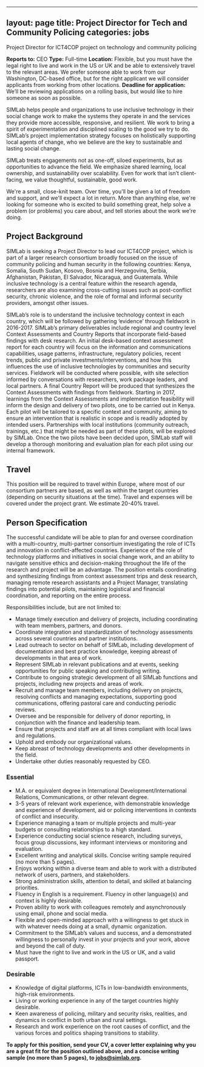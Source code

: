 
---
layout: page
title: Project Director for Tech and Community Policing
categories: jobs
---
Project Director for ICT4COP project on technology and community policing

**Reports to:** CEO
**Type:** Full-time
**Location:** Flexible, but you must have the legal right to live and work in the US or UK and be able to extensively travel to the relevant areas.  We prefer someone able to work from our Washington, DC-based office, but for the right applicant we will consider applicants from working from other locations.
**Deadline for application:** We’ll be reviewing applications on a rolling basis, but would like to hire someone as soon as possible.  

SIMLab helps people and organizations to use inclusive technology in their social change work to make the systems they operate in and the services they provide more accessible, responsive, and resilient. We work to bring a spirit of experimentation and disciplined scaling to the good we try to do. SIMLab’s project implementation strategy focuses on holistically supporting local agents of change, who we believe are the key to sustainable and lasting social change.

SIMLab treats engagements not as one-off, siloed experiments, but as opportunities to advance the field. We emphasize shared learning, local ownership, and sustainability over scalability. Even for work that isn’t client-facing, we value thoughtful, sustainable, good work.

We're a small, close-knit team. Over time, you'll be given a lot of freedom and support, and we'll expect a lot in return. More than anything else, we're looking for someone who is excited to build something great, help solve a problem (or problems) you care about, and tell stories about the work we're doing.

## Project Background
SIMLab is seeking a Project Director to lead our ICT4COP project, which is part of a larger research consortium broadly focused on the issue of community policing and human security  in the following countries: Kenya, Somalia, South Sudan, Kosovo, Bosnia and Herzegovina, Serbia, Afghanistan, Pakistan, El Salvador, Nicaragua, and Guatemala. While inclusive technology is a central feature within the research agenda, researchers are also examining cross-cutting issues such as post-conflict security, chronic violence, and the role of formal and informal security providers, amongst other issues.

SIMLab’s role is to understand the inclusive technology context in each country, which will be followed by gathering ‘evidence’ through fieldwork in 2016-2017. SIMLab’s primary deliverables include regional and country level Context Assessments and Country Reports that incorporate field-based findings with desk research. An initial desk-based context assessment report for each country will focus on the information and communications capabilities, usage patterns, infrastructure, regulatory policies, recent trends, public and private investments/interventions, and how this influences the use of inclusive technologies by communities and security services. Fieldwork will be conducted where possible, with site selection informed by conversations with researchers, work package leaders, and local partners. A final Country Report will be produced that synthesizes the Context Assessments with findings from fieldwork. Starting in 2017, learnings from the Context Assessments and implementation feasibility will inform the design and delivery of two pilots, one to be carried out in Kenya. Each pilot will be tailored to a specific context and community, aiming to ensure an intervention that is realistic in scope and is readily adopted by intended users. Partnerships with local institutions (community outreach, trainings, etc.) that might be needed as part of these pilots, will be explored by SIMLab. Once the two pilots have been decided upon, SIMLab staff will develop a thorough monitoring and evaluation plan for each pilot using our internal framework.

## Travel
This position will be required to travel within Europe, where most of our consortium partners are based, as well as within the target countries (depending on security situations at the time). Travel and expenses will be covered under the project grant. We estimate 20-40% travel.

## Person Specification
The successful candidate will be able to plan for and oversee coordination with a multi-country, multi-partner consortium investigating the role of ICTs and innovation in conflict-affected countries. Experience of the role of technology platforms and initiatives in social change work, and an ability to navigate sensitive ethics and decision-making throughout the life of the research and project will be an advantage. The position entails coordinating and synthesizing findings from context assessment trips and desk research, managing remote research assistants and a Project Manager, translating findings into potential pilots, maintaining logistical and financial coordination, and reporting on the entire process.

Responsibilities include, but are not limited to:
* Manage timely execution and delivery of projects, including coordinating with team members, partners, and donors.
* Coordinate integration and standardization of technology assessments across several countries and partner institutions.
* Lead outreach to sector on behalf of SIMLab, including development of documentation and best practice knowledge, keeping abreast of developments in that area of work.
* Represent SIMLab in relevant publications and at events, seeking opportunities for public speaking and contributing writing.
* Contribute to ongoing strategic development of all SIMLab functions and projects, including new projects and areas of work.
* Recruit and manage team members, including delivery on projects, resolving conflicts and managing expectations, supporting good communications, offering pastoral care and conducting periodic reviews.
* Oversee and be responsible for delivery of donor reporting, in conjunction with the finance and leadership team.
* Ensure that projects and staff are at all times compliant with local laws and regulations.
* Uphold and embody our organizational values.
* Keep abreast of technology developments and other developments in the field.
* Undertake other duties reasonably requested by CEO.

### Essential
* M.A. or equivalent degree in International Development/International Relations, Communications, or other relevant degree.
* 3-5 years of relevant work experience, with demonstrable knowledge and experience of development, aid or policing interventions in contexts of conflict and insecurity.
* Experience managing a team or multiple projects and multi-year budgets or consulting relationships to a high standard.
* Experience conducting social science research, including surveys, focus group discussions, key informant interviews or monitoring and evaluation.
* Excellent writing and analytical skills. Concise writing sample required (no more than 5 pages).
* Enjoys working within a diverse team and able to work with a distributed network of users, partners, and stakeholders.
* Strong administration skills, attention to detail, and skilled at balancing priorities.
* Fluency in English is a requirement. Fluency in other language(s) and context is highly desirable.
* Proven ability to work with colleagues remotely and asynchronously using email, phone and social media.
* Flexible and open-minded approach with a willingness to get stuck in with whatever needs doing at a small, dynamic organization.
* Commitment to the SIMLab’s values and success, and a demonstrated willingness to personally invest in your projects and your work, above and beyond the call of duty.
* Must have the right to live and work in the US or UK, and a valid passport.

### Desirable
* Knowledge of digital platforms, ICTs in low-bandwidth environments, high-risk environments.
* Living or working experience in any of the target countries highly desirable.
* Keen awareness of policing, military and security risks, realities, and dynamics in conflict in both urban and rural settings.
* Research and work experience on the root causes of conflict, and the various forces and politics shaping transitions to stability.

**To  apply for this position, send your CV, a cover letter explaining why you are a great fit for the position outlined above, and a concise writing sample (no more than 5 pages), to jobs@simlab.org.**
